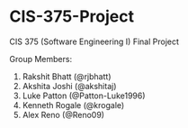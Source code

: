 # CIS-375-Project

CIS 375 (Software Engineering I) Final Project

Group Members: 

1) Rakshit Bhatt (@rjbhatt)
2) Akshita Joshi (@akshitaj)
3) Luke Patton (@Patton-Luke1996)
4) Kenneth Rogale (@krogale)
5) Alex Reno (@Reno09)
